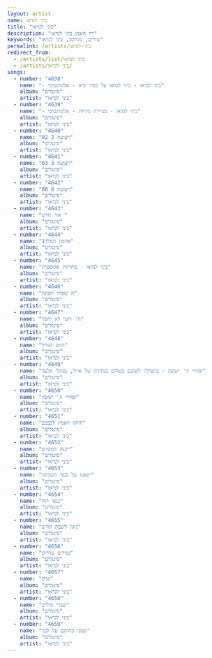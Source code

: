 ```yaml
---
layout: artist
name: ביני לנדאו
title: "ביני לנדאו"
description: "דף האמן ביני לנדאו"
keywords: "שירים, מוזיקה, ביני לנדאו"
permalink: /artists/ביני-לנדאו
redirect_from:
  - /artists/list/ביני לנדאו
  - /artists/ביני-לנדאו/
songs:
  - number: "4638"
    name: "- ביני לנדאו - ביני לנדאו על כפיו יביא - אלטרנטיבי"
    album: "סינגלים"
    artist: "ביני לנדאו"
  - number: "4639"
    name: "- ביני לנדאו - בעיירה נידחת - אלטרנטיבי"
    album: "סינגלים"
    artist: "ביני לנדאו"
  - number: "4640"
    name: "02 רצועה 2"
    album: "סינגלים"
    artist: "ביני לנדאו"
  - number: "4641"
    name: "03 רצועה 3"
    album: "סינגלים"
    artist: "ביני לנדאו"
  - number: "4642"
    name: "08 רצועה 8"
    album: "סינגלים"
    artist: "ביני לנדאו"
  - number: "4643"
    name: "אור חדש "
    album: "סינגלים"
    artist: "ביני לנדאו"
  - number: "4644"
    name: "ארמון המלך1"
    album: "סינגלים"
    artist: "ביני לנדאו"
  - number: "4645"
    name: "ביני לנדאו - מחרוזת אקוסטית"
    album: "סינגלים"
    artist: "ביני לנדאו"
  - number: "4646"
    name: "ה שפתי תפתח"
    album: "סינגלים"
    artist: "ביני לנדאו"
  - number: "4647"
    name: "ה' רועי לא יחסר"
    album: "סינגלים"
    artist: "ביני לנדאו"
  - number: "4648"
    name: "היום הגדול"
    album: "סינגלים"
    artist: "ביני לנדאו"
  - number: "4649"
    name: "ופדויי ה' ישובון - בתפילה לשובם בשלום במהרה של אייל, נפתלי וגלעד"
    album: "סינגלים"
    artist: "ביני לנדאו"
  - number: "4650"
    name: "ופדויי ה' ישובון"
    album: "סינגלים"
    artist: "ביני לנדאו"
  - number: "4651"
    name: "חיזקו ויאמץ לבבכם"
    album: "סינגלים"
    artist: "ביני לנדאו"
  - number: "4652"
    name: "ייבנה המקדש"
    album: "סינגלים"
    artist: "ביני לנדאו"
  - number: "4653"
    name: "ישאנו על כנפי השכינה"
    album: "סינגלים"
    artist: "ביני לנדאו"
  - number: "4654"
    name: "כנפי רוח"
    album: "סינגלים"
    artist: "ביני לנדאו"
  - number: "4655"
    name: "ניגון לשבת קודש"
    album: "סינגלים"
    artist: "ביני לנדאו"
  - number: "4656"
    name: "עדרים עדרים"
    album: "סינגלים"
    artist: "ביני לנדאו"
  - number: "4657"
    name: "קדם"
    album: "סינגלים"
    artist: "ביני לנדאו"
  - number: "4658"
    name: "שברי מילים"
    album: "סינגלים"
    artist: "ביני לנדאו"
  - number: "4659"
    name: "שמני כחותם על לבך"
    album: "סינגלים"
    artist: "ביני לנדאו"
---
```

